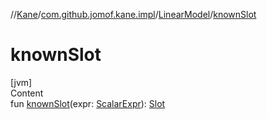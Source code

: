 //[Kane](../../index.md)/[com.github.jomof.kane.impl](../index.md)/[LinearModel](index.md)/[knownSlot](known-slot.md)



# knownSlot  
[jvm]  
Content  
fun [knownSlot](known-slot.md)(expr: [ScalarExpr](../-scalar-expr/index.md)): [Slot](../-slot/index.md)  



